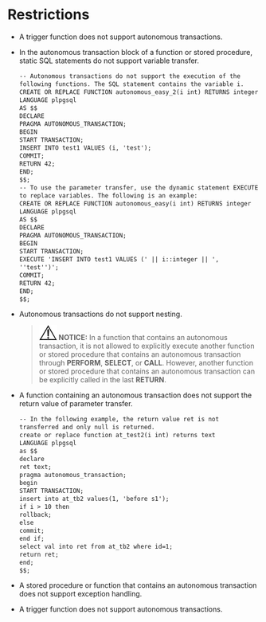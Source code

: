 # Restrictions<a name="EN-US_TOPIC_0274781306"></a>

-   A trigger function does not support autonomous transactions.
-   In the autonomous transaction block of a function or stored procedure, static SQL statements do not support variable transfer.

    ```
    -- Autonomous transactions do not support the execution of the following functions. The SQL statement contains the variable i.
    CREATE OR REPLACE FUNCTION autonomous_easy_2(i int) RETURNS integer
    LANGUAGE plpgsql
    AS $$
    DECLARE
    PRAGMA AUTONOMOUS_TRANSACTION;
    BEGIN
    START TRANSACTION;
    INSERT INTO test1 VALUES (i, 'test');
    COMMIT;
    RETURN 42;
    END;
    $$;
    -- To use the parameter transfer, use the dynamic statement EXECUTE to replace variables. The following is an example:
    CREATE OR REPLACE FUNCTION autonomous_easy(i int) RETURNS integer
    LANGUAGE plpgsql
    AS $$
    DECLARE
    PRAGMA AUTONOMOUS_TRANSACTION;
    BEGIN
    START TRANSACTION;
    EXECUTE 'INSERT INTO test1 VALUES (' || i::integer || ', ''test'')';
    COMMIT;
    RETURN 42;
    END;
    $$;
    ```

-   Autonomous transactions do not support nesting.

    >![](public_sys-resources/icon-notice.gif) **NOTICE:** 
    >In a function that contains an autonomous transaction, it is not allowed to explicitly execute another function or stored procedure that contains an autonomous transaction through  **PERFORM**,  **SELECT**, or  **CALL**. However, another function or stored procedure that contains an autonomous transaction can be explicitly called in the last  **RETURN**.

-   A function containing an autonomous transaction does not support the return value of parameter transfer.

    ```
    -- In the following example, the return value ret is not transferred and only null is returned.
    create or replace function at_test2(i int) returns text
    LANGUAGE plpgsql
    as $$
    declare
    ret text;
    pragma autonomous_transaction;
    begin
    START TRANSACTION;
    insert into at_tb2 values(1, 'before s1');
    if i > 10 then
    rollback;
    else
    commit;
    end if;
    select val into ret from at_tb2 where id=1;
    return ret;
    end;
    $$;
    ```

-   A stored procedure or function that contains an autonomous transaction does not support exception handling.
-   A trigger function does not support autonomous transactions.

